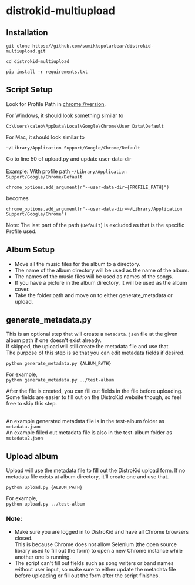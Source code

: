 # distrokid-multiupload
## Installation

```
git clone https://github.com/sumikkopolarbear/distrokid-multiupload.git
```

```
cd distrokid-multiupload
```

```
pip install -r requirements.txt
```

## Script Setup
Look for Profile Path in [chrome://version](chrome://version/).

For Windows, it should look something similar to 
```
C:\Users\caleb\AppData\Local\Google\Chrome\User Data\Default
```
For Mac, it should look similar to
```
~/Library/Application Support/Google/Chrome/Default
```

Go to line 50 of upload.py and update user-data-dir<br><br>
Example:
With profile path `~/Library/Application Support/Google/Chrome/Default`
```
chrome_options.add_argument(r"--user-data-dir={PROFILE_PATH}")
```
becomes
```
chrome_options.add_argument(r"--user-data-dir=~/Library/Application Support/Google/Chrome")
```

Note: The last part of the path (`Default`) is excluded as that is the specific Profile used.

## Album Setup 
- Move all the music files for the album to a directory.
- The name of the album directory will be used as the name of the album.
- The names of the music files will be used as names of the songs.
- If you have a picture in the album directory, it will be used as the album cover.
- Take the folder path and move on to either generate_metadata or upload.

## generate_metadata.py
This is an optional step that will create a `metadata.json` file at the given album path if one doesn't exist already. <br>
If skipped, the upload will still create the metadata file and use that.<br>
The purpose of this step is so that you can edit metadata fields if desired.

`python generate_metadata.py {ALBUM_PATH}`

For example,<br>
`python generate_metadata.py ../test-album`

After the file is created, you can fill out fields in the file before uploading.<br>
Some fields are easier to fill out on the DistroKid website though, so feel free to skip this step.<br><br>

An example generated metadata file is in the test-album folder as `metadata.json`<br>
An example filled out metadata file is also in the test-album folder as `metadata2.json`

## Upload album
Upload will use the metadata file to fill out the DistroKid upload form.
If no metadata file exists at album directory, it'll create one and use that. <br>

`python upload.py {ALBUM_PATH}`

For example,<br>
`python upload.py ../test-album`

### Note:
- Make sure you are logged in to DistroKid and have all Chrome browsers closed. <br> This is because Chrome does not allow Selenium (the open source library used to fill out the form) to open a new Chrome instance while another one is running.
- The script can't fill out fields such as song writers or band names without user input, so make sure to either update the metadata file before uploading or fill out the form after the script finishes.
